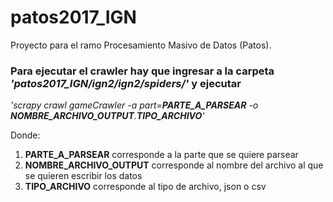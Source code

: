 # patos2017_IGN
Proyecto para el ramo Procesamiento Masivo de Datos (Patos).

### Para ejecutar el crawler hay que ingresar a la carpeta *'patos2017_IGN/ign2/ign2/spiders/'* y ejecutar

*'scrapy crawl gameCrawler -a part=**PARTE_A_PARSEAR** -o **NOMBRE_ARCHIVO_OUTPUT**.**TIPO_ARCHIVO**'*

Donde:
1. **PARTE_A_PARSEAR** corresponde a la parte que se quiere parsear
1. **NOMBRE_ARCHIVO_OUTPUT** corresponde al nombre del archivo al que se quieren escribir los datos
1. **TIPO_ARCHIVO** corresponde al tipo de archivo, json o csv
